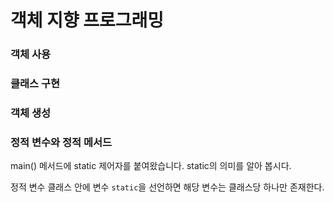 # 객체 지향 프로그래밍

### 객체 사용



### 클래스 구현


### 객체 생성


### 정적 변수와 정적 메서드

main() 메서드에 static 제어자를 붙여왔습니다. static의 의미를 알아 봅시다.  

정적 변수
클래스 안에 변수 `static`을 선언하면 해당 변수는 클래스당 하나만 존재한다.
